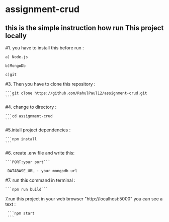 # assignment-crud
## this is the simple instruction how run This project locally

#1. you have to install this before run :

    a) Node.js
   
    b)MongoDb
   
    c)git

#3. Then you have to clone this repository :

    ```git clone https://github.com/RahulPaul12/assignment-crud.git 
    ```
    
#4. change to  directory :

    ```cd assignment-crud
    ```
    
#5.intall project dependencies :

    ```npm install
    ```
    
#6. create .env file and write this:

    ```PORT:your port```
   ``` DATABASE_URL : your mongodb url```
    
#7. run this command in terminal :

    ```npm run build```
    
7.run this project in your web browser "http://localhost:5000" you can see a text :

     ```npm start
     ```
